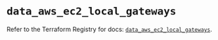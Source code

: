 # `data_aws_ec2_local_gateways`

Refer to the Terraform Registry for docs: [`data_aws_ec2_local_gateways`](https://registry.terraform.io/providers/hashicorp/aws/5.100.0/docs/data-sources/ec2_local_gateways).
